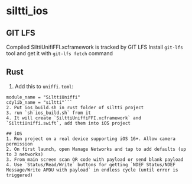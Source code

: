 # siltti_ios

## GIT LFS
Compiled SilttiUnifiFFI.xcframework is tracked by GIT LFS
Install `git-lfs` tool and get it with `git-lfs fetch` command

## Rust
1. Add this to `uniffi.toml`:
```[bindings.swift]
module_name = "SilttiUniffi"
cdylib_name = "siltti"```
2. Put ios_build.sh in rust folder of siltti project
3. run `sh ios_build.sh` from it
4. It will create `SilttiUniffiFFI.xcframework` and `SilttiUniffi.swift`, add them into iOS project

## iOS
1. Run project on a real device supporting iOS 16+. Allow camera permission
2. On first launch, open Manage Networks and tap to add defaults (up to 3 networks)
3. From main screen scan QR code with payload or send blank payload
4. Use `Status/Read/Write` buttons for getting `NDEF Status/NDEF Message/Write APDU with payload` in endless cycle (until error is triggered)
